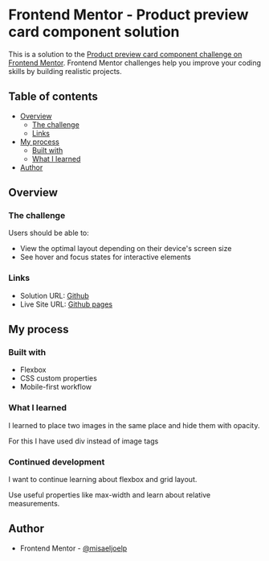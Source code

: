 # Frontend Mentor - Product preview card component solution

This is a solution to the [Product preview card component challenge on Frontend Mentor](https://www.frontendmentor.io/challenges/product-preview-card-component-GO7UmttRfa). Frontend Mentor challenges help you improve your coding skills by building realistic projects. 

## Table of contents

- [Overview](#overview)
  - [The challenge](#the-challenge)
  - [Links](#links)
- [My process](#my-process)
  - [Built with](#built-with)
  - [What I learned](#what-i-learned)
- [Author](#author)

## Overview

### The challenge

Users should be able to:

- View the optimal layout depending on their device's screen size
- See hover and focus states for interactive elements


### Links

- Solution URL: [Github](https://github.com/misaeljoelp/cube-in-balance)
- Live Site URL: [Github pages](https://misaeljoelp.github.io/cube-in-balance/)

## My process

### Built with
- Flexbox
- CSS custom properties
- Mobile-first workflow

### What I learned

I learned to place two images in the same place and hide them with opacity.

For this I have used div instead of image tags

### Continued development

I want to continue learning about flexbox and grid layout. 

Use useful properties like max-width and learn about relative measurements.

## Author

- Frontend Mentor - [@misaeljoelp](https://www.frontendmentor.io/profile/misaeljoelp)


